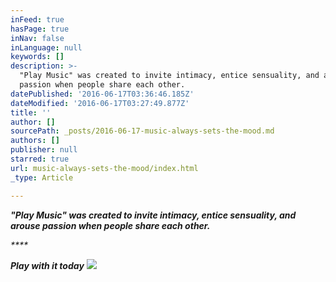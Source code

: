 ```yaml
---
inFeed: true
hasPage: true
inNav: false
inLanguage: null
keywords: []
description: >-
  "Play Music" was created to invite intimacy, entice sensuality, and arouse
  passion when people share each other.
datePublished: '2016-06-17T03:36:46.185Z'
dateModified: '2016-06-17T03:27:49.877Z'
title: ''
author: []
sourcePath: _posts/2016-06-17-music-always-sets-the-mood.md
authors: []
publisher: null
starred: true
url: music-always-sets-the-mood/index.html
_type: Article

---
```

_**"Play Music" was created to invite intimacy, entice sensuality, and arouse passion when people share each other.**_

_****_

_**Play with it today**_
![](https://the-grid-user-content.s3-us-west-2.amazonaws.com/7b71a104-27cb-4315-b397-96daa869899d.png)